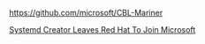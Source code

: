 https://github.com/microsoft/CBL-Mariner

[Systemd Creator Leaves Red Hat To Join Microsoft](https://youtu.be/dz-M5cVUy_M)
